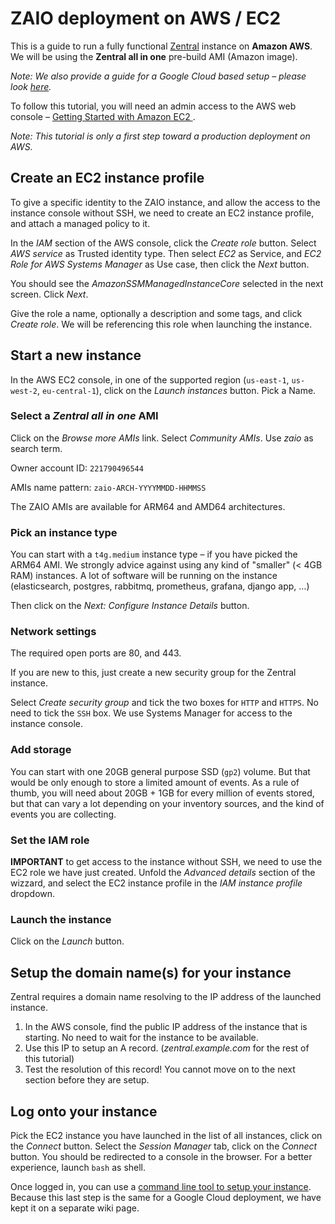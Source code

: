 # ZAIO deployment on AWS / EC2

This is a guide to run a fully functional [Zentral](https://github.com/zentralopensource/zentral) instance on **Amazon AWS**.
We will be using the **Zentral all in one** pre-build AMI (Amazon image).

*Note: We also provide a guide for a Google Cloud based setup – please look [here](../zaio-gcp).*

To follow this tutorial, you will need an admin access to the AWS web console – [Getting Started with Amazon EC2 ](http://docs.aws.amazon.com/AWSEC2/latest/UserGuide/EC2_GetStarted.html).

*Note: This tutorial is only a first step toward a production deployment on AWS.*

## Create an EC2 instance profile

To give a specific identity to the ZAIO instance, and allow the access to the instance console without SSH, we need to create an EC2 instance profile, and attach a managed policy to it.

In the _IAM_ section of the AWS console, click the _Create role_ button. Select _AWS service_ as Trusted identity type. Then select _EC2_ as Service, and _EC2 Role for AWS Systems Manager_ as Use case, then click the _Next_ button.

You should see the _AmazonSSMManagedInstanceCore_ selected in the next screen. Click _Next_.

Give the role a name, optionally a description and some tags, and click _Create role_. We will be referencing this role when launching the instance.

## Start a new instance

In the AWS EC2 console, in one of the supported region (`us-east-1`, `us-west-2`, `eu-central-1`), click on the _Launch instances_ button. Pick a Name.

### Select a _Zentral all in one_ AMI

Click on the _Browse more AMIs_ link. Select _Community AMIs_. Use _zaio_ as search term.

Owner account ID: `221790496544`

AMIs name pattern: `zaio-ARCH-YYYYMMDD-HHMMSS`

The ZAIO AMIs are available for ARM64 and AMD64 architectures.

### Pick an instance type

You can start with a `t4g.medium` instance type – if you have picked the ARM64 AMI. We strongly advice against using any kind of "smaller" (< 4GB RAM) instances. A lot of software will be running on the instance (elasticsearch, postgres, rabbitmq, prometheus, grafana, django app, …)

Then click on the _Next: Configure Instance Details_ button.

### Network settings

The required open ports are 80, and 443.

If you are new to this, just create a new security group for the Zentral instance.

Select _Create security group_ and tick the two boxes for `HTTP` and `HTTPS`. No need to tick the `SSH` box. We use Systems Manager for access to the instance console.

### Add storage

You can start with one 20GB general purpose SSD (`gp2`) volume. But that would be only enough to store a limited amount of events. As a rule of thumb, you will need about 20GB + 1GB for every million of events stored, but that can vary a lot depending on your inventory sources, and the kind of events you are collecting.

### Set the IAM role

**IMPORTANT** to get access to the instance without SSH, we need to use the EC2 role we have just created. Unfold the _Advanced details_ section of the wizzard, and select the EC2 instance profile in the _IAM instance profile_ dropdown.

### Launch the instance

Click on the _Launch_ button.

## Setup the domain name(s) for your instance

Zentral requires a domain name resolving to the IP address of the launched instance.

1. In the AWS console, find the public IP address of the instance that is starting. No need to wait for the instance to be available.
2. Use this IP to setup an A record. (_zentral.example.com_ for the rest of this tutorial)
3. Test the resolution of this record! You cannot move on to the next section before they are setup.

## Log onto your instance

Pick the EC2 instance you have launched in the list of all instances, click on the _Connect_ button. Select the _Session Manager_ tab, click on the _Connect_ button. You should be redirected to a console in the browser. For a better experience, launch `bash` as shell.

Once logged in, you can use a [command line tool to setup your instance](../zaio-setup). Because this last step is the same for a Google Cloud deployment, we have kept it on a separate wiki page.
